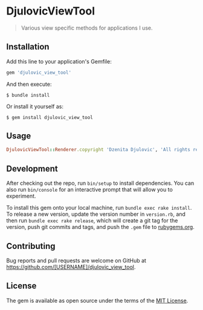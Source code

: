 # DjulovicViewTool

> Various view specific methods for applications I use.

## Installation

Add this line to your application's Gemfile:

```ruby
gem 'djulovic_view_tool'
```

And then execute:

    $ bundle install

Or install it yourself as:

    $ gem install djulovic_view_tool

## Usage

```ruby
DjulovicViewTool::Renderer.copyright 'Dzenita Djulovic', 'All rights reserved'
```

## Development

After checking out the repo, run `bin/setup` to install dependencies. You can also run `bin/console` for an interactive prompt that will allow you to experiment.

To install this gem onto your local machine, run `bundle exec rake install`. To release a new version, update the version number in `version.rb`, and then run `bundle exec rake release`, which will create a git tag for the version, push git commits and tags, and push the `.gem` file to [rubygems.org](https://rubygems.org).

## Contributing

Bug reports and pull requests are welcome on GitHub at https://github.com/[USERNAME]/djulovic_view_tool.


## License

The gem is available as open source under the terms of the [MIT License](https://opensource.org/licenses/MIT).
